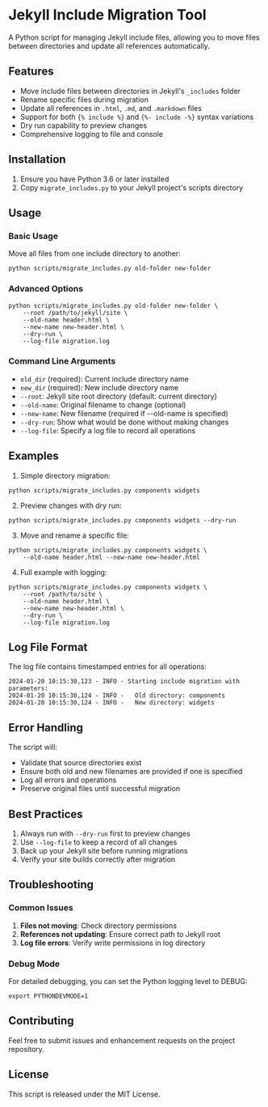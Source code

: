 # Jekyll Include Migration Tool

A Python script for managing Jekyll include files, allowing you to move files between directories and update all references automatically.

## Features

- Move include files between directories in Jekyll's `_includes` folder
- Rename specific files during migration
- Update all references in `.html`, `.md`, and `.markdown` files
- Support for both `{% include %}` and `{%- include -%}` syntax variations
- Dry run capability to preview changes
- Comprehensive logging to file and console

## Installation

1. Ensure you have Python 3.6 or later installed
2. Copy `migrate_includes.py` to your Jekyll project's scripts directory

## Usage

### Basic Usage

Move all files from one include directory to another:

```
python scripts/migrate_includes.py old-folder new-folder
```

### Advanced Options

```
python scripts/migrate_includes.py old-folder new-folder \
    --root /path/to/jekyll/site \
    --old-name header.html \
    --new-name new-header.html \
    --dry-run \
    --log-file migration.log
```

### Command Line Arguments

- `old_dir` (required): Current include directory name
- `new_dir` (required): New include directory name
- `--root`: Jekyll site root directory (default: current directory)
- `--old-name`: Original filename to change (optional)
- `--new-name`: New filename (required if --old-name is specified)
- `--dry-run`: Show what would be done without making changes
- `--log-file`: Specify a log file to record all operations

## Examples

1. Simple directory migration:
```
python scripts/migrate_includes.py components widgets
```

2. Preview changes with dry run:
```
python scripts/migrate_includes.py components widgets --dry-run
```

3. Move and rename a specific file:
```
python scripts/migrate_includes.py components widgets \
    --old-name header.html --new-name new-header.html
```

4. Full example with logging:
```
python scripts/migrate_includes.py components widgets \
    --root /path/to/site \
    --old-name header.html \
    --new-name new-header.html \
    --dry-run \
    --log-file migration.log
```

## Log File Format

The log file contains timestamped entries for all operations:

```
2024-01-20 10:15:30,123 - INFO - Starting include migration with parameters:
2024-01-20 10:15:30,124 - INFO -   Old directory: components
2024-01-20 10:15:30,124 - INFO -   New directory: widgets
```

## Error Handling

The script will:
- Validate that source directories exist
- Ensure both old and new filenames are provided if one is specified
- Log all errors and operations
- Preserve original files until successful migration

## Best Practices

1. Always run with `--dry-run` first to preview changes
2. Use `--log-file` to keep a record of all changes
3. Back up your Jekyll site before running migrations
4. Verify your site builds correctly after migration

## Troubleshooting

### Common Issues

1. **Files not moving**: Check directory permissions
2. **References not updating**: Ensure correct path to Jekyll root
3. **Log file errors**: Verify write permissions in log directory

### Debug Mode

For detailed debugging, you can set the Python logging level to DEBUG:

```
export PYTHONDEVMODE=1
```

## Contributing

Feel free to submit issues and enhancement requests on the project repository.

## License

This script is released under the MIT License. 